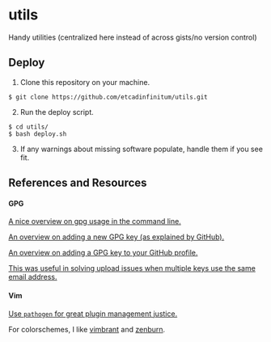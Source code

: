 # utils
Handy utilities (centralized here instead of across gists/no version control)

## Deploy

1. Clone this repository on your machine.
```console
$ git clone https://github.com/etcadinfinitum/utils.git
```
2. Run the deploy script.
```console
$ cd utils/
$ bash deploy.sh
```
3. If any warnings about missing software populate, handle them if you see fit.

## References and Resources

#### GPG

[A nice overview on gpg usage in the command line.](http://blog.ghostinthemachines.com/2015/03/01/how-to-use-gpg-command-line/)

[An overview on adding a new GPG key (as explained by GitHub).](https://help.github.com/en/articles/generating-a-new-gpg-key)

[An overview on adding a GPG key to your GitHub profile.](https://help.github.com/en/articles/adding-a-new-gpg-key-to-your-github-account)

[This was useful in solving upload issues when multiple keys use the same email address.](https://github.community/t5/How-to-use-Git-and-GitHub/Adding-a-gpg-key-isn-t-working/td-p/11079)

#### Vim

[Use `pathogen` for great plugin management justice.](https://github.com/tpope/vim-pathogen)

For colorschemes, I like [vimbrant](https://github.com/thayerwilliams/vimbrant) and [zenburn](https://github.com/jnurmine/Zenburn).
